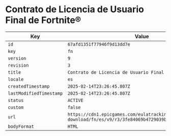 # Contrato de Licencia de Usuario Final de Fortnite®

| Key | Value |
| --- | ----- |
| `id` | `67afd1351f77946f9d13dd7e` |
| `key` | `fn` |
| `version` | `9` |
| `revision` | `3` |
| `title` | `Contrato de Licencia de Usuario Final de Fortnite®` |
| `locale` | `es` |
| `createdTimestamp` | `2025-02-14T23:26:45.807Z` |
| `lastModifiedTimestamp` | `2025-02-14T23:26:45.807Z` |
| `status` | `ACTIVE` |
| `custom` | `false` |
| `url` | `https://cdn1.epicgames.com/eulatracking-download/fn/es/v9/r3/3fe84069b4729039b7c213e2a05c5731.pdf` |
| `bodyFormat` | `HTML` |
